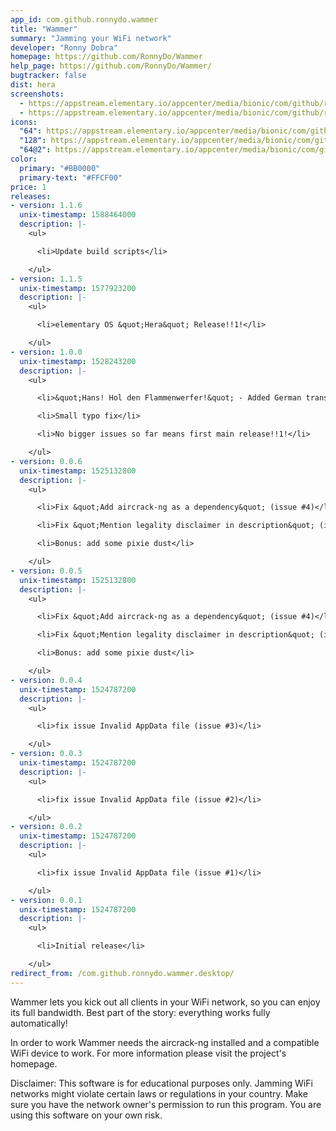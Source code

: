 ```yaml
---
app_id: com.github.ronnydo.wammer
title: "Wammer"
summary: "Jamming your WiFi network"
developer: "Ronny Dobra"
homepage: https://github.com/RonnyDo/Wammer
help_page: https://github.com/RonnyDo/Wammer/
bugtracker: false
dist: hera
screenshots:
  - https://appstream.elementary.io/appcenter/media/bionic/com/github/ronnydo.wammer/5DEA09BB3DBAC383966931EC73A409BB/screenshots/image-1_orig.png
  - https://appstream.elementary.io/appcenter/media/bionic/com/github/ronnydo.wammer/5DEA09BB3DBAC383966931EC73A409BB/screenshots/image-2_orig.png
icons:
  "64": https://appstream.elementary.io/appcenter/media/bionic/com/github/ronnydo.wammer/5DEA09BB3DBAC383966931EC73A409BB/icons/64x64/com.github.ronnydo.wammer_com.github.ronnydo.wammer.png
  "128": https://appstream.elementary.io/appcenter/media/bionic/com/github/ronnydo.wammer/5DEA09BB3DBAC383966931EC73A409BB/icons/128x128/com.github.ronnydo.wammer_com.github.ronnydo.wammer.png
  "64@2": https://appstream.elementary.io/appcenter/media/bionic/com/github/ronnydo.wammer/5DEA09BB3DBAC383966931EC73A409BB/icons/64x64@2/com.github.ronnydo.wammer_com.github.ronnydo.wammer.png
color:
  primary: "#BB0000"
  primary-text: "#FFCF00"
price: 1
releases:
- version: 1.1.6
  unix-timestamp: 1588464000
  description: |-
    <ul>

      <li>Update build scripts</li>

    </ul>
- version: 1.1.5
  unix-timestamp: 1577923200
  description: |-
    <ul>

      <li>elementary OS &quot;Hera&quot; Release!!1!</li>

    </ul>
- version: 1.0.0
  unix-timestamp: 1528243200
  description: |-
    <ul>

      <li>&quot;Hans! Hol den Flammenwerfer!&quot; - Added German translation</li>

      <li>Small typo fix</li>

      <li>No bigger issues so far means first main release!!1!</li>

    </ul>
- version: 0.0.6
  unix-timestamp: 1525132800
  description: |-
    <ul>

      <li>Fix &quot;Add aircrack-ng as a dependency&quot; (issue #4)</li>

      <li>Fix &quot;Mention legality disclaimer in description&quot; (issue #5)</li>

      <li>Bonus: add some pixie dust</li>

    </ul>
- version: 0.0.5
  unix-timestamp: 1525132800
  description: |-
    <ul>

      <li>Fix &quot;Add aircrack-ng as a dependency&quot; (issue #4)</li>

      <li>Fix &quot;Mention legality disclaimer in description&quot; (issue #5)</li>

      <li>Bonus: add some pixie dust</li>

    </ul>
- version: 0.0.4
  unix-timestamp: 1524787200
  description: |-
    <ul>

      <li>fix issue Invalid AppData file (issue #3)</li>

    </ul>
- version: 0.0.3
  unix-timestamp: 1524787200
  description: |-
    <ul>

      <li>fix issue Invalid AppData file (issue #2)</li>

    </ul>
- version: 0.0.2
  unix-timestamp: 1524787200
  description: |-
    <ul>

      <li>fix issue Invalid AppData file (issue #1)</li>

    </ul>
- version: 0.0.1
  unix-timestamp: 1524787200
  description: |-
    <ul>

      <li>Initial release</li>

    </ul>
redirect_from: /com.github.ronnydo.wammer.desktop/
---
```


<p>Wammer lets you kick out all clients in your WiFi network, so you can enjoy its full bandwidth. Best part of the story: everything works fully automatically!</p>
<p>In order to work Wammer needs the aircrack-ng installed and a compatible WiFi device to work. For more information please visit the project&apos;s homepage.</p>
<p>Disclaimer: This software is for educational purposes only. Jamming WiFi networks might violate certain laws or regulations in your country. Make sure you have the network owner&apos;s permission to run this program. You are using this software on your own risk.</p>